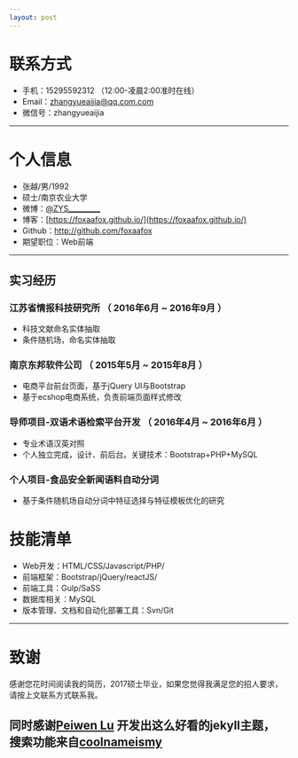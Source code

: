 ```yaml
---
layout: post
---
```


# 联系方式
- 手机：15295592312 （12:00-凌晨2:00准时在线）
- Email：zhangyueaijia@qq.com.com 
- 微信号：zhangyueaijia

---

# 个人信息

 - 张越/男/1992
 - 硕士/南京农业大学 
 - 微博：[@ZYS_________](http://weibo.com/u/2698725032) 
 - 博客：[https://foxaafox.github.io/](https://foxaafox.github.io/)
 - Github：http://github.com/foxaafox 
 - 期望职位：Web前端

---

## 实习经历

### 江苏省情报科技研究所 （ 2016年6月 ~ 2016年9月 ）
- 科技文献命名实体抽取
- 条件随机场，命名实体抽取

### 南京东邦软件公司 （ 2015年5月 ~ 2015年8月 ）
- 电商平台前台页面，基于jQuery UI与Bootstrap
- 基于ecshop电商系统，负责前端页面样式修改

### 导师项目-双语术语检索平台开发 （ 2016年4月 ~ 2016年6月 ）
- 专业术语汉英对照
- 个人独立完成，设计、前后台。关键技术：Bootstrap+PHP+MySQL

### 个人项目-食品安全新闻语料自动分词 
- 基于条件随机场自动分词中特征选择与特征模板优化的研究


# 技能清单
- Web开发：HTML/CSS/Javascript/PHP/
- 前端框架：Bootstrap/jQuery/reactJS/
- 前端工具：Gulp/SaSS
- 数据库相关：MySQL
- 版本管理、文档和自动化部署工具：Svn/Git

---

# 致谢
感谢您花时间阅读我的简历，2017硕士毕业，如果您觉得我满足您的招人要求，请按上文联系方式联系我。

同时感谢[Peiwen Lu](https://github.com/P233) 开发出这么好看的jekyll主题，
搜索功能来自[coolnameismy](https://github.com/coolnameismy)
---